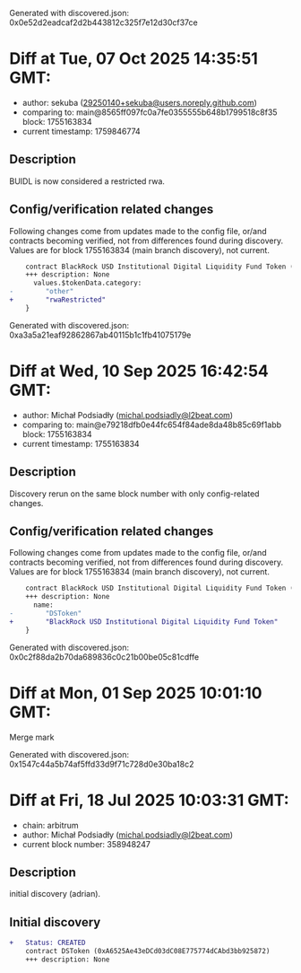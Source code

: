 Generated with discovered.json: 0x0e52d2eadcaf2d2b443812c325f7e12d30cf37ce

# Diff at Tue, 07 Oct 2025 14:35:51 GMT:

- author: sekuba (<29250140+sekuba@users.noreply.github.com>)
- comparing to: main@8565ff097fc0a7fe0355555b648b1799518c8f35 block: 1755163834
- current timestamp: 1759846774

## Description

BUIDL is now considered a restricted rwa.

## Config/verification related changes

Following changes come from updates made to the config file,
or/and contracts becoming verified, not from differences found during
discovery. Values are for block 1755163834 (main branch discovery), not current.

```diff
    contract BlackRock USD Institutional Digital Liquidity Fund Token (arb1:0xA6525Ae43eDCd03dC08E775774dCAbd3bb925872) {
    +++ description: None
      values.$tokenData.category:
-        "other"
+        "rwaRestricted"
    }
```

Generated with discovered.json: 0xa3a5a21eaf92862867ab40115b1c1fb41075179e

# Diff at Wed, 10 Sep 2025 16:42:54 GMT:

- author: Michał Podsiadły (<michal.podsiadly@l2beat.com>)
- comparing to: main@e79218dfb0e44fc654f84ade8da48b85c69f1abb block: 1755163834
- current timestamp: 1755163834

## Description

Discovery rerun on the same block number with only config-related changes.

## Config/verification related changes

Following changes come from updates made to the config file,
or/and contracts becoming verified, not from differences found during
discovery. Values are for block 1755163834 (main branch discovery), not current.

```diff
    contract BlackRock USD Institutional Digital Liquidity Fund Token (arb1:0xA6525Ae43eDCd03dC08E775774dCAbd3bb925872) {
    +++ description: None
      name:
-        "DSToken"
+        "BlackRock USD Institutional Digital Liquidity Fund Token"
    }
```

Generated with discovered.json: 0x0c2f88da2b70da689836c0c21b00be05c81cdffe

# Diff at Mon, 01 Sep 2025 10:01:10 GMT:

Merge mark

Generated with discovered.json: 0x1547c44a5b74af5ffd33d9f71c728d0e30ba18c2

# Diff at Fri, 18 Jul 2025 10:03:31 GMT:

- chain: arbitrum
- author: Michał Podsiadły (<michal.podsiadly@l2beat.com>)
- current block number: 358948247

## Description

initial discovery (adrian).

## Initial discovery

```diff
+   Status: CREATED
    contract DSToken (0xA6525Ae43eDCd03dC08E775774dCAbd3bb925872)
    +++ description: None
```

